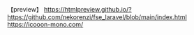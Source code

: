 【preview】
https://htmlpreview.github.io/?https://github.com/nekorenzi/fse_laravel/blob/main/index.html<br>
https://icooon-mono.com/
